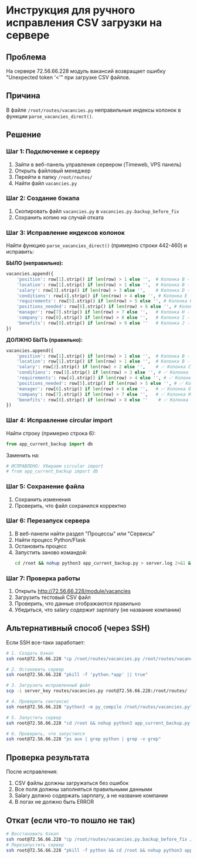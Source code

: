 # Инструкция для ручного исправления CSV загрузки на сервере

## Проблема
На сервере 72.56.66.228 модуль вакансий возвращает ошибку "Unexpected token '<'" при загрузке CSV файлов.

## Причина
В файле `/root/routes/vacancies.py` неправильные индексы колонок в функции `parse_vacancies_direct()`.

## Решение

### Шаг 1: Подключение к серверу
1. Зайти в веб-панель управления сервером (Timeweb, VPS панель)
2. Открыть файловый менеджер
3. Перейти в папку `/root/routes/`
4. Найти файл `vacancies.py`

### Шаг 2: Создание бэкапа
1. Скопировать файл `vacancies.py` в `vacancies.py.backup_before_fix`
2. Сохранить копию на случай отката

### Шаг 3: Исправление индексов колонок
Найти функцию `parse_vacancies_direct()` (примерно строки 442-460) и исправить:

**БЫЛО (неправильно):**
```python
vacancies.append({
    'position': row[1].strip() if len(row) > 1 else '',  # Колонка B - Объект (должность)
    'location': row[1].strip() if len(row) > 1 else '',  # Колонка B - Объект
    'salary': row[3].strip() if len(row) > 3 else '',    # Колонка D - Оплата
    'conditions': row[4].strip() if len(row) > 4 else '', # Колонка E - Условия
    'requirements': row[5].strip() if len(row) > 5 else '', # Колонка F - Требования
    'positions_needed': row[6].strip() if len(row) > 6 else '', # Колонка G - Потребность
    'manager': row[7].strip() if len(row) > 7 else '',   # Колонка H - Менеджер
    'company': row[8].strip() if len(row) > 8 else '',   # Колонка I - Юр.лицо
    'benefits': row[9].strip() if len(row) > 9 else ''   # Колонка J - Преимущества
})
```

**ДОЛЖНО БЫТЬ (правильно):**
```python
vacancies.append({
    'position': row[1].strip() if len(row) > 1 else '',  # Колонка B - Объект (должность)
    'location': row[1].strip() if len(row) > 1 else '',  # Колонка B - Объект
    'salary': row[2].strip() if len(row) > 2 else '',    # ✅ Колонка C - Оплата (ИСПРАВЛЕНО)
    'conditions': row[3].strip() if len(row) > 3 else '', # ✅ Колонка D - Условия (ИСПРАВЛЕНО)
    'requirements': row[4].strip() if len(row) > 4 else '', # ✅ Колонка E - Требования (ИСПРАВЛЕНО)
    'positions_needed': row[5].strip() if len(row) > 5 else '', # ✅ Колонка F - Потребность (ИСПРАВЛЕНО)
    'manager': row[6].strip() if len(row) > 6 else '',   # ✅ Колонка G - Менеджер (ИСПРАВЛЕНО)
    'company': row[7].strip() if len(row) > 7 else '',   # ✅ Колонка H - Юр.лицо (ИСПРАВЛЕНО)
    'benefits': row[8].strip() if len(row) > 8 else ''    # ✅ Колонка I - Преимущества (ИСПРАВЛЕНО)
})
```

### Шаг 4: Исправление circular import
Найти строку (примерно строка 6):
```python
from app_current_backup import db
```

Заменить на:
```python
# ИСПРАВЛЕНО: Убираем circular import
# from app_current_backup import db
```

### Шаг 5: Сохранение файла
1. Сохранить изменения
2. Проверить, что файл сохранился корректно

### Шаг 6: Перезапуск сервера
1. В веб-панели найти раздел "Процессы" или "Сервисы"
2. Найти процесс Python/Flask
3. Остановить процесс
4. Запустить заново командой:
   ```bash
   cd /root && nohup python3 app_current_backup.py > server.log 2>&1 &
   ```

### Шаг 7: Проверка работы
1. Открыть http://72.56.66.228/module/vacancies
2. Загрузить тестовый CSV файл
3. Проверить, что данные отображаются правильно
4. Убедиться, что salary содержит зарплату (не название компании)

## Альтернативный способ (через SSH)

Если SSH все-таки заработает:

```bash
# 1. Создать бэкап
ssh root@72.56.66.228 "cp /root/routes/vacancies.py /root/routes/vacancies.py.backup_before_fix"

# 2. Остановить сервер
ssh root@72.56.66.228 "pkill -f 'python.*app' || true"

# 3. Загрузить исправленный файл
scp -i server_key routes/vacancies.py root@72.56.66.228:/root/routes/

# 4. Проверить синтаксис
ssh root@72.56.66.228 "python3 -m py_compile /root/routes/vacancies.py"

# 5. Запустить сервер
ssh root@72.56.66.228 "cd /root && nohup python3 app_current_backup.py > server.log 2>&1 &"

# 6. Проверить, что запустился
ssh root@72.56.66.228 "ps aux | grep python | grep -v grep"
```

## Проверка результата

После исправления:
1. CSV файлы должны загружаться без ошибок
2. Все поля должны заполняться правильными данными
3. Salary должно содержать зарплату, а не название компании
4. В логах не должно быть ERROR

## Откат (если что-то пошло не так)

```bash
# Восстановить бэкап
ssh root@72.56.66.228 "cp /root/routes/vacancies.py.backup_before_fix /root/routes/vacancies.py"
# Перезапустить сервер
ssh root@72.56.66.228 "pkill -f python && cd /root && nohup python3 app_current_backup.py > server.log 2>&1 &"
```
